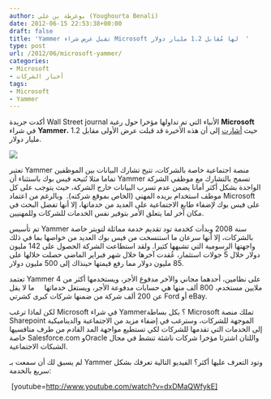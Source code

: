 ```yaml
---
author: يوغرطة بن علي (Youghourta Benali)
date: 2012-06-15 22:53:38+00:00
draft: false
title: 'Yammer تقبل عرض شراء Microsoft لها مُقابل 1.2 مليار دولار  '
type: post
url: /2012/06/microsoft-yammer/
categories:
- Microsoft
- أخبار الشركات
tags:
- Microsoft
- Yammer
---
```


أكدت جريدة Wall Street journal الأنباء التي تم تداولها مؤخرا حول رغبة **Microsoft** في شراء **Yammer**، حيث [أشارت](http://online.wsj.com/article/SB10001424052702303822204577467312505454118.html?mod=googlenews_wsj) إلى أن هذه الأخيرة قد قبلت عرض الأولى مقابل 1.2 مليار دولار.




[![](https://www.it-scoop.com/wp-content/uploads/2012/06/Microsoft-Yammer-Logo.jpg)
](https://www.it-scoop.com/wp-content/uploads/2012/06/Microsoft-Yammer-Logo.jpg)




تعتبر Yammer منصة اجتماعية خاصة بالشركات، تتيح تشارك البيانات بين الموظفين تماما مثلا تُتيحه فيس بوك باستثناء أن Yammer تسمح بالتشارك مع موظفي الشركة الواحدة بشكل أكثر أمانا يضمن عدم تسرب البيانات خارج الشركة، حيث يتوجب على كل موظف استخدام بريده المهني (الخاص بموقع شركته).  وبالرغم من اعتماد Microsoft على فيس بوك لإضفاء طابع الاجتماعية على العديد من خدماتها، إلا أنها تفضل البحث في مكان آخر لما يتعلق الأمر بتوفير نفس الخدمات للشركات وللمهنيين.




تم تأسيس Yammer سنة 2008 وبدأت كخدمة تود تقديم خدمة مماثلة لتويتر خاصة بالشركات، إلا أنها سرعان ما استنسخت من فيس بوك العديد من خواصها بما في ذلك واجهتها الرسومية التي تشبهها كثيرا. ولقد استطاعت الشركة الحصول على 142 مليون دولار خلال 5 جولات استثمار، عُقدت آخرها خلال شهر فبراير الماضي حصلت خلالها على 85 مليون دولار مما رفع قيمتها حينذاك إلى 500 مليون دولار.




تعتمد Yammer على نظامين، أحدهما مجاني والآخر مدفوع الأجر، ويستخدمها أكثر من 4 ملايين مستخدم، 800 ألف منها هي حسابات مدفوعة الأجر، ويستغل خدماتها     ما لا يقل عن 200 ألف شركة من ضمنها شركات كبرى كشرتي Ford أو eBay.




لكن لماذا ترغب Microsoft في شراء Yammer؟ بكل بساطة Microsoft تملك منصة Sharepoint الموجهة للشركات، وسترغب في إضفاء مزيد من الاجتماعية والديناميكية إلى الخدمات التي تقدمها للشركات لكي تستطيع مواجهة المد القادم من طرف منافسيها خاصة Salesforce.com وOracle واللتان اشترتا مؤخرا شركات ناشئة تنشط في مجال الشبكات الاجتماعية.




لم يسبق لك أن سمعت بـ Yammer وتود التعرف عليها أكثر؟ الفيديو التالية تعرفك بشكل سريع بالخدمة:




<!-- more -->




 [youtube=http://www.youtube.com/watch?v=dxDMaQWfykE]
